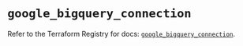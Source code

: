 # `google_bigquery_connection`

Refer to the Terraform Registry for docs: [`google_bigquery_connection`](https://registry.terraform.io/providers/hashicorp/google-beta/6.38.0/docs/resources/google_bigquery_connection).
